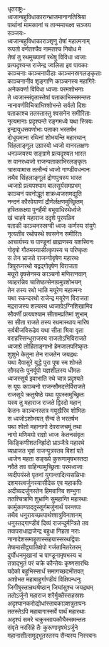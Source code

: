 धृतराष्ट्रः-   
ध्वजान्बहुविधाकारान्भ्राजमानानतिश्रिया  
पार्थानां मामकानां च तान्ममाचक्ष्व सञ्जय  
सञ्जयः-   
ध्वजान्बहुविधाकाराञ्शृणु तेषां महात्मनाम्  
रूपतो वर्णतश्चैव नामतश्च निबोध मे  
तेषां तु रथमुख्यानां रथेषु विविधा ध्वजाः  
प्रत्यदृश्यन्त राजेन्द्र ज्वलिता इव पावकाः  
काञ्चनाः काञ्चनापीडाः काञ्चनस्रगलङ्कृताः  
काञ्चनानीव शृङ्गाणि काञ्चनस्य महागिरेः  
अनेकवर्णा विविधा ध्वजाः परमशोभनाः  
ते ध्वजास्संवृतास्तेषां पताकाभिस्समन्ततः  
नानावर्णविचित्राभिश्शोभन्ते सर्वतो दिशः  
पताकाश्च ततस्तास्तु श्वसनेन समीरिताः  
नृत्यमानाः प्रदृश्यन्ते रङ्गमध्ये यथा स्त्रियः  
इन्द्रायुधसवर्णाभाः पताका भरतर्षभ  
दोधूयमाना रथिनां शोभयन्ति महारथान्  
सिंहलाङ्गूल उग्रास्यो ध्वजो वानरलक्षणः  
धनञ्जयस्य सङ्ग्रामे प्रत्यदृश्यत भारत  
स वानरध्वजो राजन्पताकाभिरलङ्कृतः  
त्रासयामास तत्सैन्यं ध्वजो गाण्डीवधन्वनः  
तथैव सिंहलाङ्गूलं द्रोणपुत्रस्य भारत  
ध्वजाग्रे प्रत्यपश्याम बालसूर्यसमप्रभम्  
काञ्चनं पवनोद्धूतं शक्रध्वजसमद्युति  
नन्दनं कौरवेयाणां द्रौणेर्लक्षणमुच्छ्रितम्  
हस्तिकक्ष्या पुनर्हैमी बभूवाधिरथेर्ध्वजे  
खं चाहवे महाराज ददृशे पूरयन्निव  
पताकी काञ्चनस्स्रग्वी ध्वजः कर्णस्य संयुगे  
नृत्यतीव रथोपस्थे श्वसनेन समीरितः  
आचार्यस्य च पाण्डूनां ब्राह्मणस्य यशस्विनः  
गोवृषो गौतमस्यासीत्कृपस्य च परिष्कृतः  
स तेन भ्राजते राजन्गोवृषेण महारथः  
त्रिपुरघ्नरथो यद्वद्गोवृषेण विराजता  
मयूरो वृषसेनस्य काञ्चनो मणिरत्नवान्  
व्याहरन्निव चातिष्ठत्सेनाग्रमुपशोभयन्  
तेन तस्य रथो भाति मयूरेण महात्मनः  
यथा स्कन्दरथो राजेन्द्र मयूरेण विराजता  
मद्रराजस्य शल्यस्य ध्वजाग्रेऽग्निशिखामिव  
सौवर्णीं प्रत्यपश्याम सीतामप्रतिमां शुभाम्  
सा सीता राजते तस्य रथमास्थाय मारिष  
सर्वबीजविरूढेव यथा सीता श्रिया वृता  
वराहस्सिन्धुराजस्य राजतोऽभिविराजते  
ध्वजाग्रे लोहिताङ्गाभो हेमजालपरिष्कृतः  
शुशुभे केतुना तेन राजतेन जयद्रथः  
यथा दैवासुरे युद्धे पुरा पूषा स्म शोभते  
सौमदत्तेः पुनर्यूपो यज्ञशीलस्य धीमतः  
ध्वजस्सूर्य इवाभाति रथे चात्र प्रदृश्यते  
स यूपः काञ्चनो राजन्सौमदत्तेर्विराजते  
राजसूये क्रतुश्रेष्ठे यथा यूपस्समुच्छ्रितः  
यस्य तु महाराज राजते द्विरदो महान्  
केतनः काञ्चनस्तत्र मयूखैरिव शोभितः  
स ध्वजोऽशोभयत् सैन्यं ते भरतर्षभ  
यथा श्वेतो महानागो देवराजचमूं तथा  
नागो मणिमयो राज्ञो ध्वजः केतनसंवृतः  
किङ्किणीशतनिर्ह्रादो भ्राञ्जैत्रे महारथे  
व्यभ्राजत भृशं राजन्पुत्रस्तव विशां पते  
ध्वजेन महता सङ्ख्ये कुरूणामृषभस्तदा  
नवैते तव वाहिन्यामुच्छ्रिताः परमध्वजाः  
व्यदीपयंस्ते पृतनां युगान्तादित्यसन्निभाः  
दशमस्त्वर्जुनस्यासीदेक एव महाकपिः  
अदीव्यदर्जुनस्तेन हिमवानिव शम्भुना  
ततश्चित्राणि शुभ्राणि सुमहान्ति महारथाः  
कार्मुकाण्याददुस्तूर्णमर्जुनार्थं परन्तपाः  
तथैव धनुरायच्छत्पार्थश्शत्रुविनाशनम्  
धनुस्तद्गाण्डीवं दिव्यं राजन्दुर्मन्त्रिते तव  
तवापराधाद्राजेन्द्र बहुधा निहता नराः  
नानादेशसमाहूतास्सहयास्सरथद्विपाः  
तेषामासीद्व्यातिक्षेपो गर्जतामितरेतरम्  
दुर्योधनमुखानां च पाण्डूनामृषभस्य च  
तत्राद्भुतं परं चक्रे कौन्तेयः कृष्णसारथिः  
यदेको बहुभिस्सार्धं समागच्छदभीतवत्  
अशोभत महाबाहुर्गाण्डीवं विक्षिपन्धनुः  
जिगीषुस्तान्रथश्रेष्ठान् जिघांसुश्च जयद्रथम्  
ततोऽर्जुनो महाराज शरैर्मुक्तैस्सहस्रशः  
अदृश्यानकरोद्योधांस्तावकाञ्शत्रुतापनः  
ततस्तेऽपि महाबागास्सर्वे पार्थं महारथाः  
अदृश्यं समरे चक्रुस्सायकौघैस्समन्ततः  
संवृते नरसिंहे तैः कुरूणामृषभेऽर्जुने  
महानासीत्समुद्भूतस्तस्य सैन्यस्य निस्स्वनः   
